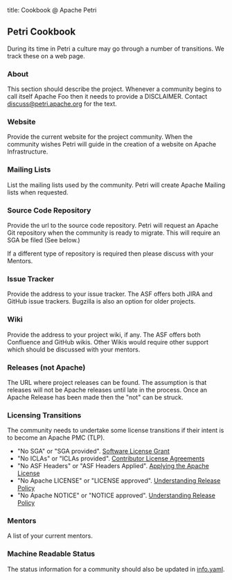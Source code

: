 title: Cookbook @ Apache Petri
<!-- Licensed under ALv2 -->
## Petri Cookbook

During its time in Petri a culture may go through a number of transitions. We track these on a web page.

### About

This section should describe the project.
Whenever a community begins to call itself Apache Foo then it needs to provide a DISCLAIMER. Contact discuss@petri.apache.org for the text.

### Website

Provide the current website for the project community. When the community wishes Petri will guide in the creation of a website on Apache Infrastructure.

### Mailing Lists

List the mailing lists used by the community. Petri will create Apache Mailing lists when requested.

### Source Code Repository

Provide the url to the source code repository. Petri will request an Apache Git repository when the community is ready to migrate.
This will require an SGA be filed (See below.)

If a different type of repository is required then please discuss with your Mentors.

### Issue Tracker

Provide the address to your issue tracker. The ASF offers both JIRA and GitHub issue trackers. Bugzilla is also an option for older projects.

### Wiki

Provide the address to your project wiki, if any. The ASF offers both Confluence and GitHub wikis.
Other Wikis would require other support which should be discussed with your mentors.

### Releases (not Apache)

The URL where project releases can be found. The assumption is that releases will not be Apache releases until late in the process.
Once an Apache Release has been made then the "not" can be struck.

### Licensing Transitions

The community needs to undertake some license transitions if their intent is to become an Apache PMC (TLP).

- "No SGA" or "SGA provided". [Software License Grant](https://www.apache.org/licenses/contributor-agreements.html#grants)
- "No ICLAs" or "ICLAs provided". [Contributor License Agreements](https://www.apache.org/licenses/contributor-agreements.html#clas)
- "No ASF Headers" or "ASF Headers Applied". [Applying the Apache License](https://infra.apache.org/apply-license.html)
- "No Apache LICENSE" or "LICENSE approved". [Understanding Release Policy](http://www.apache.org/legal/release-policy.html)
- "No Apache NOTICE" or "NOTICE approved". [Understanding Release Policy](http://www.apache.org/legal/release-policy.html)

### Mentors

A list of your current mentors.

### Machine Readable Status

The status information for a community should also be updated in
[info.yaml](https://github.com/apache/petri/blob/master/info.yaml).
